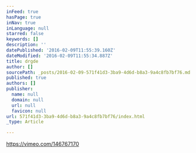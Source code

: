 ```yaml
---
inFeed: true
hasPage: true
inNav: true
inLanguage: null
starred: false
keywords: []
description: ''
datePublished: '2016-02-09T11:55:39.160Z'
dateModified: '2016-02-09T11:55:34.887Z'
title: drgde
author: []
sourcePath: _posts/2016-02-09-571f41d3-3ba9-4d6d-b8a3-9a4c8fb7bf76.md
published: true
authors: []
publisher:
  name: null
  domain: null
  url: null
  favicon: null
url: 571f41d3-3ba9-4d6d-b8a3-9a4c8fb7bf76/index.html
_type: Article

---
```

https://vimeo.com/146767170